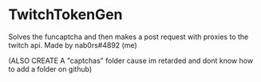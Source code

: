# TwitchTokenGen
Solves the funcaptcha and then makes a post request with proxies to the twitch api. Made by nab0rs#4892 (me)

(ALSO CREATE A "captchas" folder cause im retarded and dont know how to add a folder on github)
